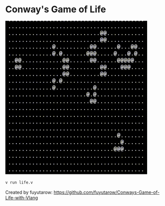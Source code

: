 # Conway's Game of Life

![](https://github.com/fuyutarow/Conways-Game-of-Life-with-Vlang/raw/master/v-gun.gif)


```v
v run life.v
```

Created by fuyutarow: https://github.com/fuyutarow/Conways-Game-of-Life-with-Vlang


